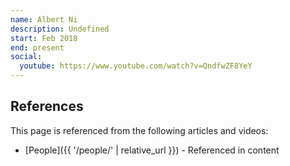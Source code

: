 ```yaml
---
name: Albert Ni
description: Undefined
start: Feb 2018
end: present
social:
  youtube: https://www.youtube.com/watch?v=QndfwZF8YeY
---
```


## References

This page is referenced from the following articles and videos:

- [People]({{ '/people/' | relative_url }}) - Referenced in content
